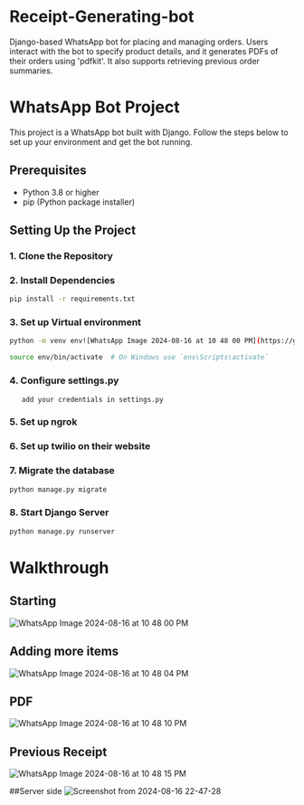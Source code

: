 # Receipt-Generating-bot
 Django-based WhatsApp bot for placing and managing orders. Users interact with the bot to specify product details, and it generates PDFs of their orders using 'pdfkit'. It also supports retrieving previous order summaries.
# WhatsApp Bot Project

This project is a WhatsApp bot built with Django. Follow the steps below to set up your environment and get the bot running.

## Prerequisites

- Python 3.8 or higher
- pip (Python package installer)

## Setting Up the Project

### 1. Clone the Repository

### 2. Install Dependencies
```bash
pip install -r requirements.txt
```

### 3. Set up Virtual environment
```bash
python -m venv env![WhatsApp Image 2024-08-16 at 10 48 00 PM](https://github.com/user-attachments/assets/8cc684cb-3c9d-4310-bda5-87c9e45e6b73)

source env/bin/activate  # On Windows use `env\Scripts\activate`

```
### 4. Configure settings.py
       add your credentials in settings.py

### 5. Set up ngrok

### 6. Set up twilio on their website

### 7. Migrate the database
```bash
python manage.py migrate
```

### 8. Start Django Server
```bash
python manage.py runserver
```

# Walkthrough
## Starting
![WhatsApp Image 2024-08-16 at 10 48 00 PM](https://github.com/user-attachments/assets/42886493-0d39-4bd2-8317-54eb81da8bec)

## Adding more items
![WhatsApp Image 2024-08-16 at 10 48 04 PM](https://github.com/user-attachments/assets/fd3bb952-8da8-400c-9f4a-60db3fd796a1)

## PDF
![WhatsApp Image 2024-08-16 at 10 48 10 PM](https://github.com/user-attachments/assets/9a28938a-f2cc-45cc-9350-40436e41a98d)

## Previous Receipt
![WhatsApp Image 2024-08-16 at 10 48 15 PM](https://github.com/user-attachments/assets/06e7941f-36dc-4f4d-a28a-f65cf4767062)

##Server side
![Screenshot from 2024-08-16 22-47-28](https://github.com/user-attachments/assets/a3d07bc4-c880-44b5-88fc-dbcd34b7f47e)

